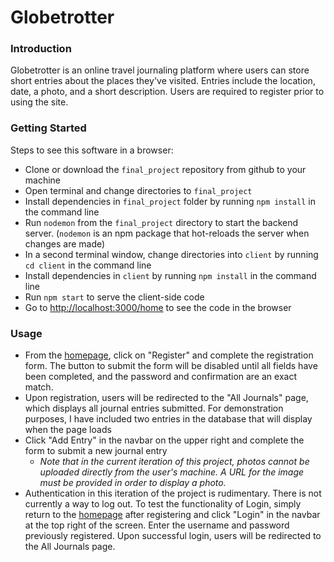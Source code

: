 # Globetrotter

### Introduction

Globetrotter is an online travel journaling platform where users can store short entries about the places they've visited. Entries include the location, date, a photo, and a short description. Users are required to register prior to using the site.


### Getting Started

Steps to see this software in a browser:

* Clone or download the `final_project` repository from github to your machine
* Open terminal and change directories to `final_project`
* Install dependencies in `final_project` folder by running `npm install` in the command line 
* Run `nodemon` from the `final_project` directory to start the backend server. (`nodemon` is an npm package that hot-reloads the server when changes are made)
* In a second terminal window, change directories into `client` by running `cd client` in the command line
* Install dependencies in `client` by running `npm install` in the command line
* Run `npm start` to serve the client-side code
* Go to [http://localhost:3000/home](http://localhost:3000/home) to see the code in the browser


### Usage

* From the [homepage](http://localhost:3000/home), click on "Register" and complete the registration form. The button to submit the form will be disabled until all fields have been completed, and the password and confirmation are an exact match.
* Upon registration, users will be redirected to the "All Journals" page, which displays all journal entries submitted. For demonstration purposes, I have included two entries in the database that will display when the page loads
* Click "Add Entry" in the navbar on the upper right and complete the form to submit a new journal entry 
	- _Note that in the current iteration of this project, photos cannot be uploaded directly from the user's machine. A URL for the image must be provided in order to display a photo._
* Authentication in this iteration of the project is rudimentary. There is not currently a way to log out. To test the functionality of Login, simply return to the [homepage](http://localhost:3000/home) after registering and click "Login" in the navbar at the top right of the screen. Enter the username and password previously registered. Upon successful login, users will be redirected to the All Journals page.

